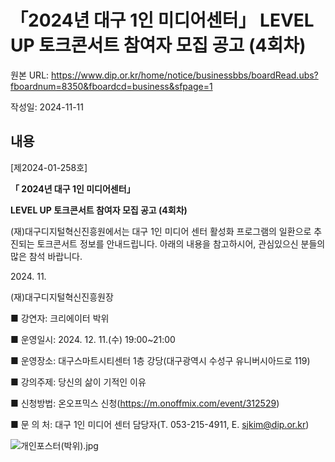 # 「2024년 대구 1인 미디어센터」 LEVEL UP 토크콘서트 참여자 모집 공고 (4회차)

원본 URL: https://www.dip.or.kr/home/notice/businessbbs/boardRead.ubs?fboardnum=8350&fboardcd=business&sfpage=1

작성일: 2024-11-11

## 내용

[제2024-01-258호]

**「 2024년 대구 1인 미디어센터」**

**LEVEL UP 토크콘서트 참여자 모집 공고 (4회차)**

  


(재)대구디지털혁신진흥원에서는 대구 1인 미디어 센터 활성화 프로그램의 일환으로 추진되는 토크콘서트 정보를 안내드립니다. 아래의 내용을 참고하시어, 관심있으신 분들의 많은 참석 바랍니다.

2024\. 11.

(재)대구디지털혁신진흥원장

■ 강연자: 크리에이터 박위

■ 운영일시: 2024. 12. 11.(수) 19:00~21:00

■ 운영장소: 대구스마트시티센터 1층 강당(대구광역시 수성구 유니버시아드로 119)

■ 강의주제: 당신의 삶이 기적인 이유

■ 신청방법: 온오프믹스 신청(https://m.onoffmix.com/event/312529)

■ 문 의 처: 대구 1인 미디어 센터 담당자(T. 053-215-4911, E. sjkim@dip.or.kr)

![개인포스터\(박위\).jpg](http://dip.or.kr/files/boardImage/business/2024/11/11/20241111143733_yacfpgqk.jpg)

